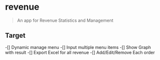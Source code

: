 # revenue

> An app for Revenue Statistics and Management

## Target
-[] Dynamic manage menu
-[] Input multiple menu items
-[] Show Graph with result
-[] Export Excel for all revenue
-[] Add/Edit/Remove Each order